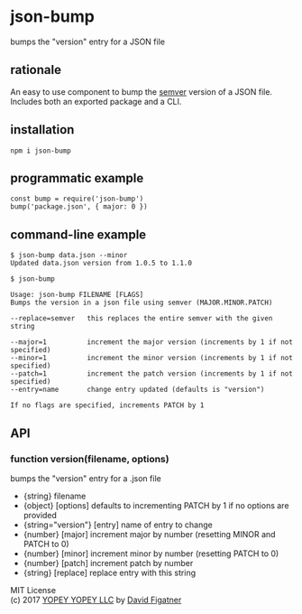 # json-bump
bumps the "version" entry for a JSON file

## rationale

An easy to use component to bump the [semver](http://semver.org/) version of a JSON file. Includes both an exported package and a CLI.

## installation

    npm i json-bump

## programmatic example

    const bump = require('json-bump')
    bump('package.json', { major: 0 })

## command-line example

    $ json-bump data.json --minor
    Updated data.json version from 1.0.5 to 1.1.0

    $ json-bump

    Usage: json-bump FILENAME [FLAGS]
    Bumps the version in a json file using semver (MAJOR.MINOR.PATCH)

    --replace=semver   this replaces the entire semver with the given string

    --major=1          increment the major version (increments by 1 if not specified)
    --minor=1          increment the minor version (increments by 1 if not specified)
    --patch=1          increment the patch version (increments by 1 if not specified)
    --entry=name       change entry updated (defaults is "version")

    If no flags are specified, increments PATCH by 1

## API

### function version(filename, options)
bumps the "version" entry for a .json file
- {string} filename
- {object} [options] defaults to incrementing PATCH by 1 if no options are provided
- {string="version"} [entry] name of entry to change
- {number} [major] increment major by number (resetting MINOR and PATCH to 0)
- {number} [minor] increment minor by number (resetting PATCH to 0)
- {number} [patch] increment patch by number
- {string} [replace] replace entry with this string

MIT License  
(c) 2017 [YOPEY YOPEY LLC](https://yopeyopey.com/) by [David Figatner](https://twitter.com/yopey_yopey/)